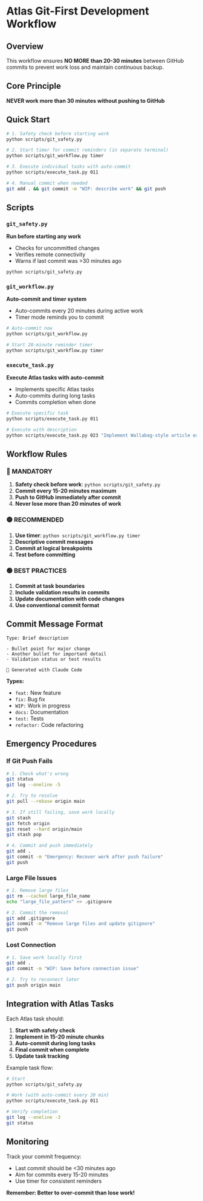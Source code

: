 # Atlas Git-First Development Workflow

## Overview

This workflow ensures **NO MORE than 20-30 minutes** between GitHub commits to prevent work loss and maintain continuous backup.

## Core Principle

**NEVER work more than 30 minutes without pushing to GitHub**

## Quick Start

```bash
# 1. Safety check before starting work
python scripts/git_safety.py

# 2. Start timer for commit reminders (in separate terminal)
python scripts/git_workflow.py timer

# 3. Execute individual tasks with auto-commit
python scripts/execute_task.py 011

# 4. Manual commit when needed
git add . && git commit -m "WIP: describe work" && git push
```

## Scripts

### `git_safety.py`
**Run before starting any work**
- Checks for uncommitted changes
- Verifies remote connectivity
- Warns if last commit was >30 minutes ago

```bash
python scripts/git_safety.py
```

### `git_workflow.py`
**Auto-commit and timer system**
- Auto-commits every 20 minutes during active work
- Timer mode reminds you to commit

```bash
# Auto-commit now
python scripts/git_workflow.py

# Start 20-minute reminder timer
python scripts/git_workflow.py timer
```

### `execute_task.py`
**Execute Atlas tasks with auto-commit**
- Implements specific Atlas tasks
- Auto-commits during long tasks
- Commits completion when done

```bash
# Execute specific task
python scripts/execute_task.py 011

# Execute with description
python scripts/execute_task.py 023 "Implement Wallabag-style article extraction"
```

## Workflow Rules

### 🔴 MANDATORY
1. **Safety check before work**: `python scripts/git_safety.py`
2. **Commit every 15-20 minutes maximum**
3. **Push to GitHub immediately after commit**
4. **Never lose more than 20 minutes of work**

### 🟡 RECOMMENDED
1. **Use timer**: `python scripts/git_workflow.py timer`
2. **Descriptive commit messages**
3. **Commit at logical breakpoints**
4. **Test before committing**

### 🟢 BEST PRACTICES
1. **Commit at task boundaries**
2. **Include validation results in commits**
3. **Update documentation with code changes**
4. **Use conventional commit format**

## Commit Message Format

```
Type: Brief description

- Bullet point for major change
- Another bullet for important detail
- Validation status or test results

🤖 Generated with Claude Code
```

**Types:**
- `feat:` New feature
- `fix:` Bug fix
- `WIP:` Work in progress
- `docs:` Documentation
- `test:` Tests
- `refactor:` Code refactoring

## Emergency Procedures

### If Git Push Fails
```bash
# 1. Check what's wrong
git status
git log --oneline -5

# 2. Try to resolve
git pull --rebase origin main

# 3. If still failing, save work locally
git stash
git fetch origin
git reset --hard origin/main
git stash pop

# 4. Commit and push immediately
git add .
git commit -m "Emergency: Recover work after push failure"
git push
```

### Large File Issues
```bash
# 1. Remove large files
git rm --cached large_file_name
echo "large_file_pattern" >> .gitignore

# 2. Commit the removal
git add .gitignore
git commit -m "Remove large files and update gitignore"
git push
```

### Lost Connection
```bash
# 1. Save work locally first
git add .
git commit -m "WIP: Save before connection issue"

# 2. Try to reconnect later
git push origin main
```

## Integration with Atlas Tasks

Each Atlas task should:

1. **Start with safety check**
2. **Implement in 15-20 minute chunks**
3. **Auto-commit during long tasks**
4. **Final commit when complete**
5. **Update task tracking**

Example task flow:
```bash
# Start
python scripts/git_safety.py

# Work (with auto-commit every 20 min)
python scripts/execute_task.py 011

# Verify completion
git log --oneline -3
git status
```

## Monitoring

Track your commit frequency:
- Last commit should be <30 minutes ago
- Aim for commits every 15-20 minutes
- Use timer for consistent reminders

**Remember: Better to over-commit than lose work!**
